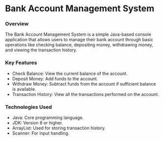 # Bank Account Management System
### Overview
The Bank Account Management System is a simple Java-based console application that allows users to manage their bank account through basic operations like checking balance, depositing money, withdrawing money, and viewing the transaction history.

### Key Features
- Check Balance: View the current balance of the account.
- Deposit Money: Add funds to the account.
- Withdraw Money: Subtract funds from the account if sufficient balance is available.
- Transaction History: View all the transactions performed on the account.
### Technologies Used
- Java: Core programming language.
- JDK: Version 8 or higher.
- ArrayList: Used for storing transaction history.
- Scanner: For input handling.
